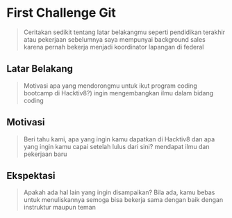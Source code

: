 # First Challenge Git

> Ceritakan sedikit tentang latar belakangmu seperti pendidikan terakhir atau pekerjaan sebelumnya
saya mempunyai background sales karena pernah bekerja menjadi koordinator lapangan di federal

## Latar Belakang

> Motivasi apa yang mendorongmu untuk ikut program coding bootcamp di Hacktiv8?)
ingin mengembangkan ilmu dalam bidang coding

## Motivasi

> Beri tahu kami, apa yang ingin kamu dapatkan di Hacktiv8 dan apa yang ingin kamu capai setelah lulus dari sini?
mendapat ilmu dan pekerjaan baru

## Ekspektasi

> Apakah ada hal lain yang ingin disampaikan? Bila ada, kamu bebas untuk menuliskannya
semoga bisa bekerja sama dengan baik dengan instruktur maupun teman 